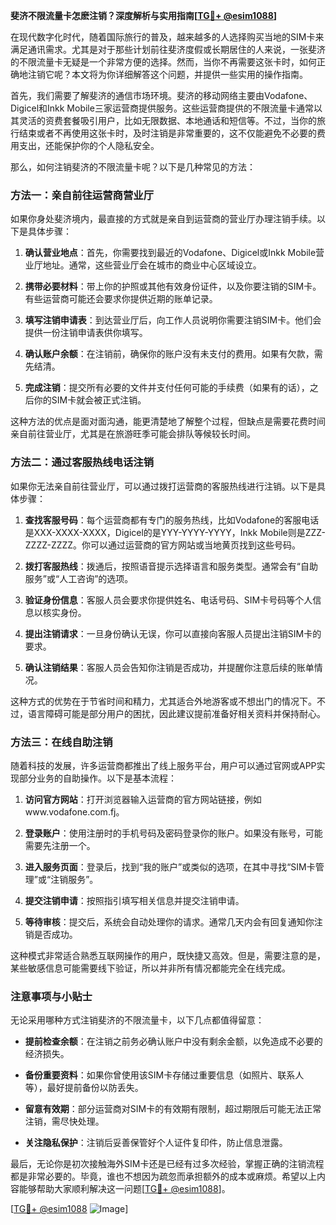 **斐济不限流量卡怎麽注销？深度解析与实用指南[[TG💪+ @esim1088](https://t.me/s/esim1088)]**

在现代数字化时代，随着国际旅行的普及，越来越多的人选择购买当地的SIM卡来满足通讯需求。尤其是对于那些计划前往斐济度假或长期居住的人来说，一张斐济的不限流量卡无疑是一个非常方便的选择。然而，当你不再需要这张卡时，如何正确地注销它呢？本文将为你详细解答这个问题，并提供一些实用的操作指南。

首先，我们需要了解斐济的通信市场环境。斐济的移动网络主要由Vodafone、Digicel和Inkk Mobile三家运营商提供服务。这些运营商提供的不限流量卡通常以其灵活的资费套餐吸引用户，比如无限数据、本地通话和短信等。不过，当你的旅行结束或者不再使用这张卡时，及时注销是非常重要的，这不仅能避免不必要的费用支出，还能保护你的个人隐私安全。

那么，如何注销斐济的不限流量卡呢？以下是几种常见的方法：

### 方法一：亲自前往运营商营业厅

如果你身处斐济境内，最直接的方式就是亲自到运营商的营业厅办理注销手续。以下是具体步骤：

1. **确认营业地点**：首先，你需要找到最近的Vodafone、Digicel或Inkk Mobile营业厅地址。通常，这些营业厅会在城市的商业中心区域设立。
   
2. **携带必要材料**：带上你的护照或其他有效身份证件，以及你要注销的SIM卡。有些运营商可能还会要求你提供近期的账单记录。

3. **填写注销申请表**：到达营业厅后，向工作人员说明你需要注销SIM卡。他们会提供一份注销申请表供你填写。

4. **确认账户余额**：在注销前，确保你的账户没有未支付的费用。如果有欠款，需先结清。

5. **完成注销**：提交所有必要的文件并支付任何可能的手续费（如果有的话），之后你的SIM卡就会被正式注销。

这种方法的优点是面对面沟通，能更清楚地了解整个过程，但缺点是需要花费时间亲自前往营业厅，尤其是在旅游旺季可能会排队等候较长时间。

### 方法二：通过客服热线电话注销

如果你无法亲自前往营业厅，可以通过拨打运营商的客服热线进行注销。以下是具体步骤：

1. **查找客服号码**：每个运营商都有专门的服务热线，比如Vodafone的客服电话是XXX-XXXX-XXXX，Digicel的是YYY-YYYY-YYYY，Inkk Mobile则是ZZZ-ZZZZ-ZZZZ。你可以通过运营商的官方网站或当地黄页找到这些号码。

2. **拨打客服热线**：拨通后，按照语音提示选择语言和服务类型。通常会有“自助服务”或“人工咨询”的选项。

3. **验证身份信息**：客服人员会要求你提供姓名、电话号码、SIM卡号码等个人信息以核实身份。

4. **提出注销请求**：一旦身份确认无误，你可以直接向客服人员提出注销SIM卡的要求。

5. **确认注销结果**：客服人员会告知你注销是否成功，并提醒你注意后续的账单情况。

这种方式的优势在于节省时间和精力，尤其适合外地游客或不想出门的情况下。不过，语言障碍可能是部分用户的困扰，因此建议提前准备好相关资料并保持耐心。

### 方法三：在线自助注销

随着科技的发展，许多运营商都推出了线上服务平台，用户可以通过官网或APP实现部分业务的自助操作。以下是基本流程：

1. **访问官方网站**：打开浏览器输入运营商的官方网站链接，例如www.vodafone.com.fj。

2. **登录账户**：使用注册时的手机号码及密码登录你的账户。如果没有账号，可能需要先注册一个。

3. **进入服务页面**：登录后，找到“我的账户”或类似的选项，在其中寻找“SIM卡管理”或“注销服务”。

4. **提交注销申请**：按照指引填写相关信息并提交注销申请。

5. **等待审核**：提交后，系统会自动处理你的请求。通常几天内会有回复通知你注销是否成功。

这种模式非常适合熟悉互联网操作的用户，既快捷又高效。但是，需要注意的是，某些敏感信息可能需要线下验证，所以并非所有情况都能完全在线完成。

### 注意事项与小贴士

无论采用哪种方式注销斐济的不限流量卡，以下几点都值得留意：

- **提前检查余额**：在注销之前务必确认账户中没有剩余金额，以免造成不必要的经济损失。
  
- **备份重要资料**：如果你曾使用该SIM卡存储过重要信息（如照片、联系人等），最好提前备份以防丢失。

- **留意有效期**：部分运营商对SIM卡的有效期有限制，超过期限后可能无法正常注销，需尽快处理。

- **关注隐私保护**：注销后妥善保管好个人证件复印件，防止信息泄露。

最后，无论你是初次接触海外SIM卡还是已经有过多次经验，掌握正确的注销流程都是非常必要的。毕竟，谁也不想因为疏忽而承担额外的成本或麻烦。希望以上内容能够帮助大家顺利解决这一问题[[TG💪+ @esim1088](https://t.me/s/esim1088)]。

[[TG💪+ @esim1088](https://t.me/s/esim1088) ![Image](https://i.postimg.cc/4NQfJmqS/Snipaste-2025-05-13-00-14-12.png)]